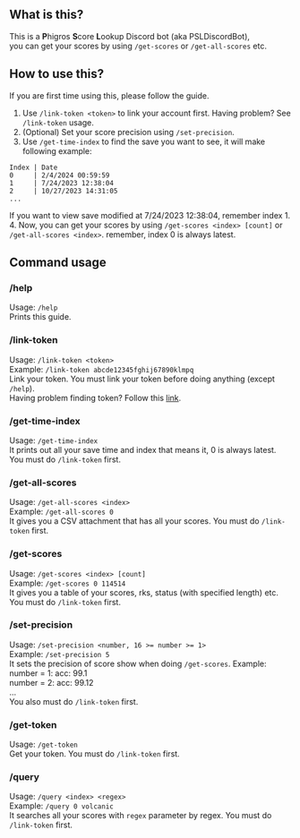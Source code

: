 ﻿## What is this?
This is a **P**higros **S**core **L**ookup Discord bot (aka PSLDiscordBot), <br/>
you can get your scores by using `/get-scores` or `/get-all-scores` etc.
## How to use this?
If you are first time using this, please follow the guide.
1. Use `/link-token <token>` to link your account first. Having problem? See `/link-token` usage.
2. (Optional) Set your score precision using `/set-precision`.
3. Use `/get-time-index` to find the save you want to see, it will make following example:
```
Index | Date
0     | 2/4/2024 00:59:59
1     | 7/24/2023 12:38:04
2     | 10/27/2023 14:31:05
...
```
If you want to view save modified at 7/24/2023 12:38:04, remember index 1. <br/>
4. Now, you can get your scores by using `/get-scores <index> [count]` or `/get-all-scores <index>`. remember, index 0 is always latest.
## Command usage
### /help
Usage: `/help` <br/>
Prints this guide.
### /link-token
Usage: `/link-token <token>` <br/>
Example: `/link-token abcde12345fghij67890klmpq` <br/>
Link your token. You must link your token before doing anything (except `/help`). <br/>
Having problem finding token? Follow this [link](https://potent-cartwheel-e81.notion.site/Phigros-Bot-f154a4b0ea6446c28f62149587cd5f31).
### /get-time-index
Usage: `/get-time-index` <br/>
It prints out all your save time and index that means it, 0 is always latest. You must do `/link-token` first.
### /get-all-scores
Usage: `/get-all-scores <index>` <br/>
Example: `/get-all-scores 0` <br/>
It gives you a CSV attachment that has all your scores. You must do `/link-token` first.
### /get-scores
Usage: `/get-scores <index> [count]` <br/>
Example: `/get-scores 0 114514` <br/>
It gives you a table of your scores, rks, status (with specified length) etc. You must do `/link-token` first.
### /set-precision
Usage: `/set-precision <number, 16 >= number >= 1>` <br/>
Example: `/set-precision 5` <br/>
It sets the precision of score show when doing `/get-scores`. Example:
number = 1: acc: 99.1 <br/>
number = 2: acc: 99.12 <br/>
... <br/>
You also must do `/link-token` first.
### /get-token
Usage: `/get-token` <br/>
Get your token. You must do `/link-token` first.
### /query
Usage: `/query <index> <regex>` <br/>
Example: `/query 0 volcanic` <br/>
It searches all your scores with `regex` parameter by regex. You must do `/link-token` first.